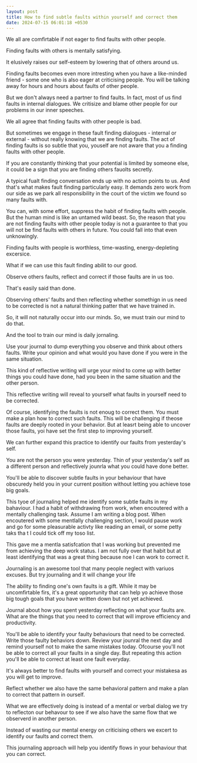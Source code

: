 ```yaml
---
layout: post
title: How to find subtle faults within yourself and correct them
date: 2024-07-15 06:01:18 +0530
---
```


We all are comfirtable if not eager to find faults with other people.

Finding faults with others is mentally satisfying.

It elusively raises our self-esteem by lowering that of others around us. 

Finding faults becomes even more intresting when you have a like-minded friend - some one who is also eager at criticising people. You will be talking away for hours and hours about faults of other people. 

But we don't always need a partner to find faults. In fact, most of us find faults in internal dialogues. We critisize and blame other people for our problems in our inner speeches.

We all agree that finding faults with other people is bad.

But sometimes we engage in these fault finding dialogues - internal or external - without really knowing that we are finding faults. The act of finding faults is so subtle that you, youself are not aware that you a finding faults with other people.

If you are constantly thinking that your potential is limited by someone else, it could be a sign that you are finding others fauolts secretly.

A typical fualt finding conversation ends up with no action points to us. And that's what makes fault finding particularly easy. It demands zero work from our side as we park all responsibility in the court of the victim we found so many faults with.

You can, with some effort, suppress the habit of finding faults with people. But the human mind is like an untamed wild beast. So, the reason that you are not finding faults with other people today is not a guarantee to that you will not be find faults with others in future. You could fall into that even unknowingly.

Finding faults with people is worthless, time-wasting, energy-depleting excersice. 

What if we can use this fault finding abilit to our good. 

Observe others faults, reflect and correct if those faults are in us too.

That's easily said than done. 

Observing others' faults and then reflecting whether somethign in us need to be corrected is not a natural thinking patter that we have trained in.

So, it will not naturally occur into our minds. So, we must train our mind to do that.

And the tool to train our mind is daily jornaling. 

Use your journal to dump everything you observe and think about others faults. Write your opinion and what would you have done if you were in the same situation. 

This kind of reflective writing will urge your mind to come up with better things you could have done, had you been in the same situation and the other person. 

This reflective writing will reveal to yourself what faults in yourself need to be corrected.

Of course, identifying the faults is not enoug to correct them. You must make a plan how to correct such faults. This will be challenging if theose faults are deeply rooted in your behavior. But at leasrt being able to uncover those faults, yoi have set the first step to improving yourself.

We can further expand this practice to identify our faults from yesterday's self.

You are not the person you were yesterday. Thin of your yesterday's self as a different person and reflectively jounrla what you could have done better. 

You'll be able to discover subtle faults in your behaviour that have obscuredy held you in your current position without letting you achieve tose big goals.

This tyoe of journaling helped me identify some subtle faults in my bahaviour. I had a habit of withdrawing from work, when encoutered with a mentally challenging task. Assume I am writing a blog post. When encoutered with some mentlally challenging section, I would pause work and go for some pleasurable activty like reading an email, or some petty taks tha t I could tick off my toso list.

This gave me a mentla satisfcation that I was working but prevented me from achieving the deep work status. I am not fully over that habit but at least identifying that was a great thing because noe I can work to correct it.

Journaling is an awesome tool that many people neglect with variuos excuses. But try journaling and it will change your life 

The ability to finding one's own faults is a gift. While it may be uncomfirtable firs, it's a great opportunity that can help yo achieve those big tough goals that you have written down but not yet achieved.





Journal about how you spent yesterday reflecting on what your faults are. What are the things that you need to correct that will improve efficiency and productivity.

You'll be able to identify your faulty behaviours that need to be corrected. Write those faulty behaviors down. Review your jounral the next day and remind yourself not to make the same mistakes today. Ofcourse you'll not be able to correct all your faults in a single day. But repeating this action you'll be able to correct at least one fault everyday.


It's always better to find faults with yourself and correct your mistakesa as you will get to improve.







Reflect whether we also have the same behavioral pattern and make a plan to correct that pattern in ourself.

What we are effectively doing is instead of a mental or verbal dialog we try to reflecton our behavour to see if we also have the same flow that we observerd in another person.

Instead of wasting our mental energy on criticising others we excert to identify our faults and correct them.

This journaling approach will help you identify flows in your behaviour that you can correct. 